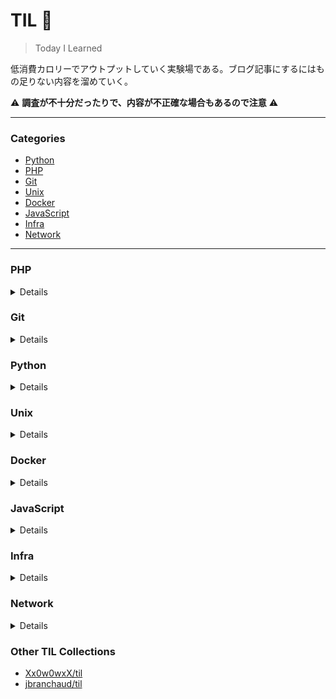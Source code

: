 # TIL :pencil:
> Today I Learned

低消費カロリーでアウトプットしていく実験場である。ブログ記事にするにはもの足りない内容を溜めていく。

:warning: **調査が不十分だったりで、内容が不正確な場合もあるので注意** :warning:

---

### Categories

* [Python](#python)
* [PHP](#php)
* [Git](#git)
* [Unix](#unix)
* [Docker](#docker)
* [JavaScript](#javascript)
* [Infra](#infra)
* [Network](#network)

---

### PHP
<details>
  
- [Laravel8 でも afterCreatingState したい](php/laravel8-aftercreatingstate.md)
- [Laravel の validated の存在意義](php/laravel-validated-method.md)
- [PHP の instanceof は親クラスもインターフェースもチェックできる](php/instanceof.md)
- [Laravel で Notifiable なしで通知を送る](php/laravel-notification-without-notifiable.md)

</details>

### Git
<details>
  
- [グローバルな .gitignore を作る](git/global-gitignore.md)
- [GitHub のコードオーナー](git/codeowners.md)

</details>

### Python
<details>
  
- [Python で静的ダックタイピング](python/protocol.md)
- [Python のバイトコードが見たい](python/inspect-python-bytecode.md)

</details>

### Unix
<details>
  
- [複数のファイル内の文字列を置換したい](unix/replace-string-in-files.md)
- [man コマンドをインストールしたい](unix/install-man.md)
  
</details>

### Docker
<details>
  
- [ローカルにある Docker イメージを DockerHub に push する](docker/push-to-dockerhub.md)
  
</details>

### JavaScript
<details>

- [Fetch API でレスポンスのステータスコードが 404 の場合に reject したい](javascript/fetch-reject-404.md)

</details>

### Infra
<details>

- [AWS SNS から AWS Lambda にメッセージを発行するときのペイロード](infra/payload-from-sns-to-lambda.md)
- [serverless framework は aws profile の region を使わない](infra/sls-region.md)
- [serverless framework で AWS SNS のメッセージ受け取る lambda function を作る](infra/sls-sns-lambda.md)
- [Apache のバージョンを隠す](infra/hide-apache-version.md)

</details>

### Network
<details>

- [macOS 上で Burp Suite を動かして HTTP/HTTPS 通信を覗きたい](network/setup-burpsuite-on-mac.md)

</details>

### Other TIL Collections

* [Xx0w0wxX/til](https://github.com/Xx0w0wxX/til)
* [jbranchaud/til](https://github.com/jbranchaud/til)
